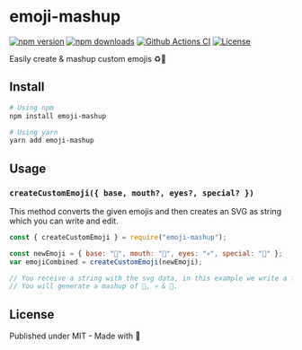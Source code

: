 # emoji-mashup

[![npm version][npm-version-src]][npm-version-href]
[![npm downloads][npm-downloads-src]][npm-downloads-href]
[![Github Actions CI][github-actions-ci-src]][github-actions-ci-href]
[![License][license-src]][license-href]

Easily create & mashup custom emojis ♻️🥴

## Install


```sh
# Using npm
npm install emoji-mashup

# Using yarn
yarn add emoji-mashup
```


## Usage

### `createCustomEmoji({ base, mouth?, eyes?, special? })`

This method converts the given emojis and then creates an SVG as string which you can write and edit.

```js
const { createCustomEmoji } = require("emoji-mashup");

const newEmoji = { base: "🥴", mouth: "🥴", eyes: "💀", special: "🤕" };
var emojiCombined = createCustomEmoji(newEmoji);

// You receive a string with the svg data, in this example we write a file with that.
// You will generate a mashup of 🥴, 💀 & 🤕.
```

## License

Published under MIT - Made with 💚

<!-- Badges -->

[npm-version-src]: https://img.shields.io/npm/v/emoji-mashup/latest.svg
[npm-version-href]: https://npmjs.com/package/emoji-mashup
[npm-downloads-src]: https://img.shields.io/npm/dt/emoji-mashup.svg
[npm-downloads-href]: https://npmjs.com/package/emoji-mashup
[github-actions-ci-src]: https://github.com/trantlabs/emoji-mashup/actions/workflows/ci.yml/badge.svg
[github-actions-ci-href]: https://github.com/trantlabs/emoji-mashup/actions?query=workflow%3Aci
[license-src]: https://img.shields.io/npm/l/emoji-mashup.svg
[license-href]: https://npmjs.com/package/emoji-mashup
